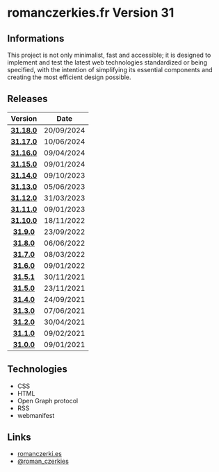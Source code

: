 # romanczerkies.fr Version 31

## Informations

This project is not only minimalist, fast and accessible; it is designed to implement and test the latest web technologies standardized or being specified, with the intention of simplifying its essential components and creating the most efficient design possible.

## Releases

Version | Date
:---: | :---:
**[31.18.0](https://github.com/czerkies/romanczerkies.31/releases/tag/v31.18.0)** | 20/09/2024
**[31.17.0](https://github.com/czerkies/romanczerkies.31/releases/tag/v31.17.0)** | 10/06/2024
**[31.16.0](https://github.com/czerkies/romanczerkies.31/releases/tag/v31.16.0)** | 09/04/2024
**[31.15.0](https://github.com/czerkies/romanczerkies.31/releases/tag/v31.15.0)** | 09/01/2024
**[31.14.0](https://github.com/czerkies/romanczerkies.31/releases/tag/v31.14.0)** | 09/10/2023
**[31.13.0](https://github.com/czerkies/romanczerkies.31/releases/tag/v31.13.0)** | 05/06/2023
**[31.12.0](https://github.com/czerkies/romanczerkies.31/releases/tag/v31.12.0)** | 31/03/2023
**[31.11.0](https://github.com/czerkies/romanczerkies.31/releases/tag/v31.11.0)** | 09/01/2023
**[31.10.0](https://github.com/czerkies/romanczerkies.31/releases/tag/v31.10.0)** | 18/11/2022
**[31.9.0](https://github.com/czerkies/romanczerkies.31/releases/tag/v31.9.0)** | 23/09/2022
**[31.8.0](https://github.com/czerkies/romanczerkies.31/releases/tag/v31.8.0)** | 06/06/2022
**[31.7.0](https://github.com/czerkies/romanczerkies.31/releases/tag/v31.7.0)** | 08/03/2022
**[31.6.0](https://github.com/czerkies/romanczerkies.31/releases/tag/v31.6.0)** | 09/01/2022
**[31.5.1](https://github.com/czerkies/romanczerkies.31/releases/tag/v31.5.1)** | 30/11/2021
**[31.5.0](https://github.com/czerkies/romanczerkies.31/releases/tag/v31.5.0)** | 23/11/2021
**[31.4.0](https://github.com/czerkies/romanczerkies.31/releases/tag/v31.4.0)** | 24/09/2021
**[31.3.0](https://github.com/czerkies/romanczerkies.31/releases/tag/v31.3.0)** | 07/06/2021
**[31.2.0](https://github.com/czerkies/romanczerkies.31/releases/tag/v31.2.0)** | 30/04/2021
**[31.1.0](https://github.com/czerkies/romanczerkies.31/releases/tag/v31.1.0)** | 09/02/2021
**[31.0.0](https://github.com/czerkies/romanczerkies.31/releases/tag/v31.0.0)** | 09/01/2021

## Technologies

- CSS
- HTML
- Open Graph protocol
- RSS
- webmanifest

## Links

- [romanczerki.es](https://romanczerki.es)
- [@roman_czerkies](https://twitter.com/roman_czerkies)
